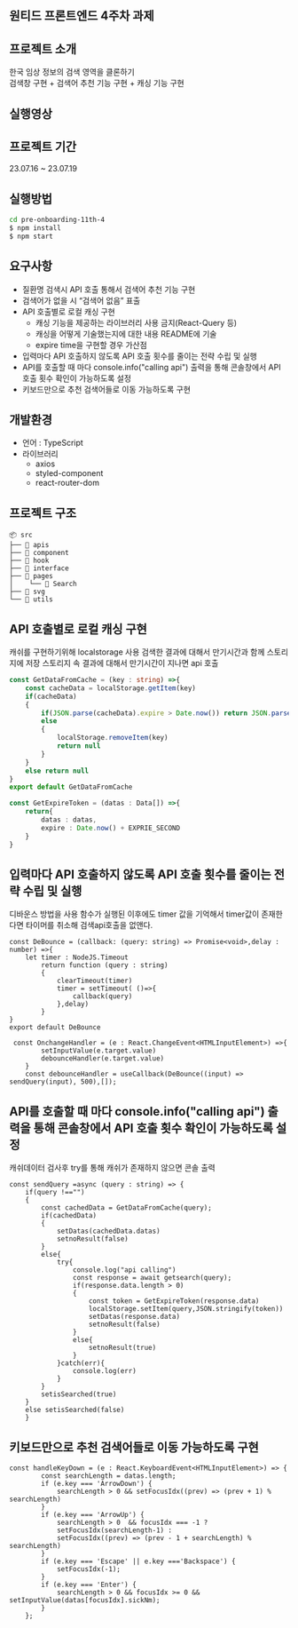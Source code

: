 ## 원티드 프론트엔드 4주차 과제

## 프로젝트 소개
한국 임상 정보의 검색 영역을 클론하기 <br/>
검색창 구현 + 검색어 추천 기능 구현 + 캐싱 기능 구현

## 실행영상

## 프로젝트 기간
23.07.16 ~ 23.07.19

## 실행방법
 ```zsh
 cd pre-onboarding-11th-4
 $ npm install
 $ npm start
 ```
## 요구사항
- 질환명 검색시 API 호출 통해서 검색어 추천 기능 구현
- 검색어가 없을 시 “검색어 없음” 표출
- API 호출별로 로컬 캐싱 구현
  - 캐싱 기능을 제공하는 라이브러리 사용 금지(React-Query 등)
  - 캐싱을 어떻게 기술했는지에 대한 내용 README에 기술
  - expire time을 구현할 경우 가산점
- 입력마다 API 호출하지 않도록 API 호출 횟수를 줄이는 전략 수립 및 실행
- API를 호출할 때 마다 console.info("calling api") 출력을 통해 콘솔창에서 API 호출 횟수 확인이 가능하도록 설정
- 키보드만으로 추천 검색어들로 이동 가능하도록 구현

## 개발환경
- 언어 : TypeScript
- 라이브러리
  - axios
  - styled-component
  - react-router-dom
## 프로젝트 구조
```
📦 src
├── 📂 apis
├── 📂 component
├── 📂 hook
├── 📂 interface
├── 📂 pages
│    └── 📂 Search
├── 📂 svg
└── 📂 utils
```
## API 호출별로 로컬 캐싱 구현
캐쉬를 구현하기위해 localstorage 사용
검색한 결과에 대해서 만기시간과 함께 스토리지에 저장
스토리지 속 결과에 대해서 만기시간이 지나면 api 호출
```ts
const GetDataFromCache = (key : string) =>{
    const cacheData = localStorage.getItem(key)
    if(cacheData)
    {
        if(JSON.parse(cacheData).expire > Date.now()) return JSON.parse(cacheData)
        else
        {
            localStorage.removeItem(key)
            return null
        }
    }
    else return null
}
export default GetDataFromCache
```
```ts
const GetExpireToken = (datas : Data[]) =>{
    return{
        datas : datas,
        expire : Date.now() + EXPRIE_SECOND
    }
}
```
## 입력마다 API 호출하지 않도록 API 호출 횟수를 줄이는 전략 수립 및 실행
디바운스 방법을 사용
함수가 실행된 이후에도 timer 값을 기억해서 timer값이 존재한다면 타이머를 취소해 검색api호출을 없앤다.
```tsx
const DeBounce = (callback: (query: string) => Promise<void>,delay : number) =>{
    let timer : NodeJS.Timeout
        return function (query : string)
        {
            clearTimeout(timer)
            timer = setTimeout( ()=>{
                callback(query)
            },delay)
        }
}
export default DeBounce
```
```tsx
 const OnchangeHandler = (e : React.ChangeEvent<HTMLInputElement>) =>{
        setInputValue(e.target.value)
        debounceHandler(e.target.value)
    }
    const debounceHandler = useCallback(DeBounce((input) => sendQuery(input), 500),[]);
```
## API를 호출할 때 마다 console.info("calling api") 출력을 통해 콘솔창에서 API 호출 횟수 확인이 가능하도록 설정
캐쉬데이터 검사후 try를 통해 캐쉬가 존재하지 않으면 콘솔 출력
```tsx
const sendQuery =async (query : string) => {
    if(query !=="")
    {
        const cachedData = GetDataFromCache(query);
        if(cachedData)
        {
            setDatas(cachedData.datas)
            setnoResult(false)
        }
        else{
            try{
                console.log("api calling")
                const response = await getsearch(query);
                if(response.data.length > 0)
                {
                    const token = GetExpireToken(response.data)
                    localStorage.setItem(query,JSON.stringify(token))
                    setDatas(response.data)
                    setnoResult(false)
                }
                else{
                    setnoResult(true)
                }
            }catch(err){
                console.log(err)
            }
        }
        setisSearched(true)
    }
    else setisSearched(false)
    }
```
## 키보드만으로 추천 검색어들로 이동 가능하도록 구현
```tsx
const handleKeyDown = (e : React.KeyboardEvent<HTMLInputElement>) => {
		const searchLength = datas.length;
		if (e.key === 'ArrowDown') {
			searchLength > 0 && setFocusIdx((prev) => (prev + 1) % searchLength)
		}
		if (e.key === 'ArrowUp') {
			searchLength > 0  && focusIdx === -1 ? 
            setFocusIdx(searchLength-1) :
            setFocusIdx((prev) => (prev - 1 + searchLength) % searchLength)
		}
		if (e.key === 'Escape' || e.key ==='Backspace') {
			setFocusIdx(-1);
		}
		if (e.key === 'Enter') {
			searchLength > 0 && focusIdx >= 0 && setInputValue(datas[focusIdx].sickNm);
		}
	};
```
